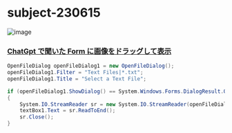 # subject-230615

![image](https://github.com/winofsql/subject-230615/assets/1501327/e5b9107a-7202-4e15-8961-d334739796ef)



### [ChatGpt で聞いた Form に画像をドラッグして表示](https://chat.openai.com/share/00494f66-40f7-4a02-984b-cfb64e612308)

```cs
OpenFileDialog openFileDialog1 = new OpenFileDialog();
openFileDialog1.Filter = "Text Files|*.txt";
openFileDialog1.Title = "Select a Text File";

if (openFileDialog1.ShowDialog() == System.Windows.Forms.DialogResult.OK)
{
    System.IO.StreamReader sr = new System.IO.StreamReader(openFileDialog1.FileName);
    textBox1.Text = sr.ReadToEnd();
    sr.Close();
}
```
